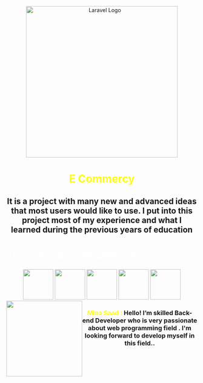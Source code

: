 <p align="center"><a href="https://laravel.com" target="_blank"><img src="https://www3.0zz0.com/2023/02/05/13/579707497.png" width="400" alt="Laravel Logo"></a></p>
<h1 style = "text-align: center; color: yellow">E Commercy</h1>
<h2
style = "text-align: center; text-decoration: red">It is a project with many new and advanced ideas that most users would like to use.
I put into this project most of my experience and what I learned during the previous years of education</h3>


<h1 style='color: white;'> To communicate with me : </h1>
<div style='text-align: center; display:block; margin-left: auto; margin-right: auto;'>
	<a href='https://www.facebook.com/Coveted.Death' style=" text-decoration: none">
	<img  src='https://www.pngall.com/wp-content/uploads/2016/07/Facebook-Download-PNG.png'  style="width:80px">
	</a>
<a href='https://instagram.com/mina__sa3d?igshid=ZDdkNTZiNTM=' style=" text-decoration: none">
	<img src='https://i0.wp.com/eltallerdehector.com/wp-content/uploads/2022/06/6a198-instagram-logo-png.png?fit=512%2C512&ssl=1' style="width:80px">
</a>
<a href='https://twitter.com/Minasaa07757240' style=" text-decoration: none">
<img src='https://i.ibb.co/KxFmp0D/Modern-paint-splash-Twitter-logo-PNG-removebg-preview.png' style="width:80px">
</a>
<a href='https://www.linkedin.com/in/mina-sa%C8%9Dd-81850920a/' style=" text-decoration: none">
<img src='http://cdn.onlinewebfonts.com/svg/img_5362.png' style="width:80px">
</a>
<a href='https://github.com/Mina-Saad-2022' style=" text-decoration: none">
<img src='https://i.ibb.co/vVk9Jxb/Modern-paint-splash-Linkedin-logo-PNG-removebg-preview.png' style="width:80px">
</a>
</div>
<div>
<a id="parent" style="display: flex; text-decoration: none" href="https://mina-saad-2021.netlify.app/">
  <div id="wide" style=" width: 50%; margin-top:0px"><img src='https://i.ibb.co/frBTkqK/oooo-plus-105.png' style='width: 200px; text-align: center; display:block; margin-left: auto; margin-right: auto;'>
</div>
  <div id="narrow">
<h3 style='text-align: center;'>
<span style='color: yellow;'>
Mina Saad :
</span>
Hello! I’m skilled Back-end Developer who is very passionate about web programming field . I'm looking forward to develop myself in this field..
</h3
>
</div>
</a>
</div>
